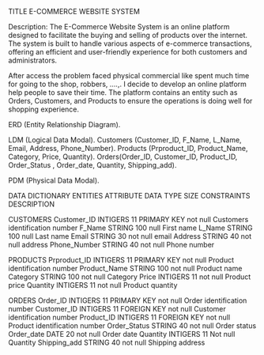  TITLE E-COMMERCE WEBSITE SYSTEM 

Description:
The E-Commerce Website System is an online platform designed to facilitate the buying and selling of products over the internet. The system is built to handle various aspects of e-commerce transactions, offering an efficient and user-friendly experience for both customers and administrators.

After access the problem faced physical commercial like spent much time for going to the shop, robbers, ….,. I decide to develop an online platform help people to save their time. The platform contains an entity such as Orders, Customers, and Products to ensure the operations is doing well for shopping experience.

ERD (Entity Relationship Diagram).










LDM (Logical Data Modal).
Customers (Customer_ID, F_Name, L_Name, Email, Address, Phone_Number).
Products (Prproduct_ID, Product_Name, Category, Price, Quantity).
Orders(Order_ID, Customer_ID, Product_ID, Order_Status
, Order_date, Quantity, Shipping_add).

PDM (Physical Data Modal).













DATA DICTIONARY
ENTITIES	ATTRIBUTE	DATA TYPE	SIZE	CONSTRAINTS	DESCRIPTION


CUSTOMERS	Customer_ID	INTIGERS	11	PRIMARY KEY not null	Customers identification number
	F_Name	STRING	100	null	 First name
	L_Name	STRING	100	null	Last name
	Email	STRING	30	not null	email
	Address	STRING	40	not null	address
	Phone_Number	STRING	40	not null	Phone number


PRODUCTS	Prproduct_ID	INTIGERS	11	PRIMARY KEY not null	Product identification number
	Product_Name	STRING	100	not null	Product name
	Category	STRING	100	not null	Category
	Price	INTIGERS	11	not null	Product price
	Quantity	INTIGERS	11	not null	Product quantity



ORDERS	Order_ID	INTIGERS	11	PRIMARY KEY not null	Order identification number
	Customer_ID	INTIGERS	11	FOREIGN KEY not null	Customer identification number
	Product_ID 	INTIGERS	11	FOREIGN KEY not null	Product identification number
	Order_Status	STRING	40	not null	Order status
	Order_date	DATE	20	not null	Order date
	Quantity	INTIGERS	11	Not null	Quantity
	Shipping_add	STRING	40	not null	Shipping address
 
